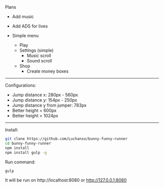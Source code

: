 Plans

* Add music
* Add ADS for lives

* Simple menu
  * Play
  * Settings (simple)
    * Music scroll
    * Sound scroll
  * Shop
    * Create money boxes

---
Configurations:
* Jump distance x: 280px - 560px
* Jump distance y: 154px - 250px
* Jump distance y from jumper: 783px
* Better height = 600px
* Better height >  1024px

---
Install:
```sh
git clone https://github.com/Luchanso/bunny-funny-runner
cd bunny-funny-runner
npm install
npm install gulp -g
```
Run command:
```sh
gulp
```
It will be run on http://localhost:8080 or http://127.0.0.1:8080
